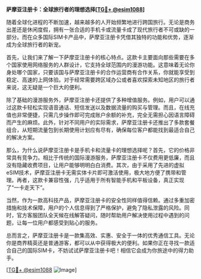 **萨摩亚注册卡：全球旅行者的理想选择[[TG💪+ @esim1088](https://t.me/s/esim1088)]**

随着全球化进程的不断加速，越来越多的人开始频繁地进行跨国旅行。无论是商务出差还是休闲度假，拥有一张合适的手机卡或流量卡成了现代旅行者不可或缺的一部分。而在众多国际SIM卡产品中，萨摩亚注册卡凭借其独特的功能和优势，逐渐成为全球旅行者的新宠。

首先，让我们来了解一下萨摩亚注册卡的核心特点。这款卡主要面向那些需要在多个国家使用网络服务的人群设计，它支持全球范围内的漫游功能。这意味着无论你身处哪个国家，只要该国与萨摩亚注册卡的合作运营商有合作关系，你就能享受到稳定、高速的上网体验。对于经常需要跨区域办公或者喜欢探索未知地区的旅行者来说，这无疑是一个巨大的便利。

除了基础的漫游服务外，萨摩亚注册卡还提供了多种增值服务。例如，用户可以通过这款卡轻松实现语音通话、短信发送以及数据流量的购买与管理。而且，在线充值也非常便捷，只需几步操作即可完成账户余额的补充，完全无需担心因语言障碍而产生的麻烦。此外，针对不同用户的实际需求，萨摩亚注册卡还推出了多款套餐组合，从短期流量包到长期使用计划应有尽有，确保每位客户都能找到最适合自己的解决方案。

那么，为什么说萨摩亚注册卡是手机卡和流量卡的理想选择呢？首先，它的价格非常具有竞争力。相比于传统的国际漫游服务，萨摩亚注册卡不仅费用更低廉，而且没有隐藏收费项目，让用户能够明明白白消费。其次，由于采用了先进的虚拟eSIM技术，萨摩亚注册卡无需实体卡片即可激活使用，极大地方便了携带和管理。再者，这款卡兼容性强，几乎适用于所有智能手机和平板设备，真正实现了“一卡走天下”。

当然，作为一款高科技产品，萨摩亚注册卡的安全性同样值得信赖。通过多重加密措施和技术保障，用户的个人信息得到了严格保护，避免了隐私泄露的风险。同时，官方客服团队全天候在线解答疑问，随时帮助用户解决使用过程中遇到的问题，让每一位用户都感受到贴心的服务。

总而言之，萨摩亚注册卡是一款集高效、实惠、安全于一体的优秀通信工具。无论你是商界精英还是普通游客，都可以从中获得极大的便利。如果你正在寻找一款适合自己的国际SIM卡，不妨试试萨摩亚注册卡吧！相信它会成为你旅途中的得力助手。

[[TG💪+ @esim1088](https://t.me/s/esim1088) ![Image](https://i.postimg.cc/4NQfJmqS/Snipaste-2025-05-13-00-14-12.png)]